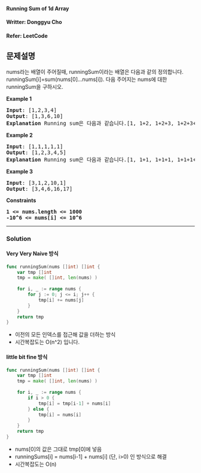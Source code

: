 #### Running Sum of 1d Array
#### Writter: Donggyu Cho
#### Refer: LeetCode

## 문제설명
nums라는 배열이 주어질때, runningSum이라는 배열은 다음과 같의 정의합니다. runningSum[i]=sum(nums[0]...nums[i]). 
다음 주어지는 nums에 대한 runningSum을 구하시오.

<b>Example 1</b>
<pre>
<b>Input</b>: [1,2,3,4]
<b>Output</b>: [1,3,6,10]
<b>Explanation</b> Running sum은 다음과 같습니다.[1, 1+2, 1+2+3, 1+2+3+4].
</pre>

<b>Example 2</b>
<pre>
<b>Input</b>: [1,1,1,1,1]
<b>Output</b>: [1,2,3,4,5]
<b>Explanation</b> Running sum은 다음과 같습니다.[1, 1+1, 1+1+1, 1+1+1+1, 1+1+1+1+1].
</pre>

<b>Example 3</b>
<pre>
<b>Input</b>: [3,1,2,10,1]
<b>Output</b>: [3,4,6,16,17]
</pre>

<b>Constraints</b>
<pre>
<b>1 <= nums.length <= 1000 </b>
<b>-10^6 <= nums[i] <= 10^6</b>
</pre>

* * *
### Solution
#### Very Very Naive 방식
```go
func runningSum(nums []int) []int {
    var tmp []int
    tmp = make( []int, len(nums) )
    
    for i, _ := range nums {
        for j := 0; j <= i; j++ {
            tmp[i] += nums[j]
        }
    }
    return tmp
}
```
- 이전의 모든 인덱스를 접근해 값을 더하는 방식
- 시간복잡도는 O(n^2) 입니다.

#### little bit fine 방식
```go
func runningSum(nums []int) []int {
    var tmp []int
    tmp = make( []int, len(nums) )
    
    for i, _ := range nums {
        if i > 0 {
            tmp[i] = tmp[i-1] + nums[i]
        } else {
            tmp[i] = nums[i]
        }
    }
    return tmp
}
```
- nums[0]의 값은 그대로 tmp[0]에 넣음
- runningSums[i] = nums[i-1] + nums[i] (단, i>0) 인 방식으로 해결 
- 시간복잡도는 O(n)
